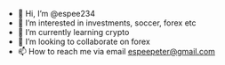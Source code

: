 - 👋 Hi, I’m @espee234
- 👀 I’m interested in investments, soccer, forex etc
- 🌱 I’m currently learning crypto
- 💞️ I’m looking to collaborate on forex 
- 📫 How to reach me via email espeepeter@gmail.com

<!---
espee234/espee234 is a ✨ special ✨ repository because its `README.md` (this file) appears on your GitHub profile.
You can click the Preview link to take a look at your changes.
--->
